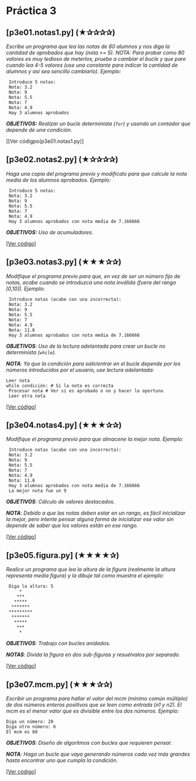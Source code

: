 # Práctica 3

## [p3e01.notas1.py] (★✰✰✰✰)  
*Escribe un programa que lea las notas de 80 alumnos y nos diga la cantidad de aprobados que hay (nota >= 5). NOTA: Para probar como 80 valores es muy tedioso de meterlos, pruebe a cambiar el bucle y que pare cuando lea 4-5 valores (use una constante para indicar la cantidad de alumnos y así sea sencillo cambiarlo). Ejemplo:*

```
 Introduce 5 notas: 
 Nota: 3.2  
 Nota: 9  
 Nota: 5.5  
 Nota: 7  
 Nota: 4.9 
 Hay 3 alumnos aprobados 
```

*__OBJETIVOS:__ Realizar un bucle determinista (`for`) y usando un contador que depende de una condición.*

[[Ver códigpo(p3e01.notas1.py)]
 
## [p3e02.notas2.py] (★✰✰✰✰) 
*Haga una copia del programa previo y modifícalo para que calcule la nota media de los alumnos aprobados.  Ejemplo:*
 
```
 Introduce 5 notas: 
 Nota: 3.2  
 Nota: 9  
 Nota: 5.5  
 Nota: 7  
 Nota: 4.9 
 Hay 3 alumnos aprobados con nota media de 7.166666 
```

*__OBJETIVOS:__ Uso de acumuladores.*
 
[[Ver código](p3e02.notas2.py)]

## [p3e03.notas3.py] (★★★✰✰) 
*Modifique el programa previo para que, en vez de ser un número fijo de notas, acabe cuando se introduzca una nota inválida (fuera del rango \[0,10\]). Ejemplo:*

```
 Introduce notas (acabe con una incorrecta): 
 Nota: 3.2 
 Nota: 9  
 Nota: 5.5  
 Nota: 7  
 Nota: 4.9  
 Nota: 11.6 
 Hay 3 alumnos aprobados con nota media de 7.166666 
```
 
*__OBJETIVOS__: Uso de la lectura adelantada para crear un bucle no determinista (`while`).*
 
*__NOTA__: Ya que la condición para salir/entrar en el bucle depende por los números introducidos por el usuario, use lectura adelantada:*

```
Leer nota 
while condición: # Si la nota es correcta 
 Procesar nota # Ver si es aprobado o no y hacer lo oportuno  
 Leer otra nota 
```

[[Ver código](p3e03.notas3.py)]

## [p3e04.notas4.py] (★★★✰✰) 
*Modifique el programa previo para que almacene la mejor nota. Ejemplo:*
 
```
 Introduce notas (acabe con una incorrecta): 
 Nota: 3.2 
 Nota: 9  
 Nota: 5.5  
 Nota: 7  
 Nota: 4.9  
 Nota: 11.6 
 Hay 3 alumnos aprobados con nota media de 7.166666 
 La mejor nota fue un 9 
```
 
*__OBJETIVOS__: Cálculo de valores destacados.*

*__NOTA__: Debido a que las notas deben estar en un rango, es fácil inicializar la mejor, pero intente pensar alguna forma de inicializar ese valor sin depende de saber que los valores están en ese rango.*

[[Ver código](p3e04.notas4.py)]

## [p3e05.figura.py] (★★★★✰) 
*Realice un programa que lea la altura de la figura (realmente la altura representa media figura) y la dibuje tal como muestra el ejemplo:*
```
 Diga la altura: 5 
     * 
    *** 
   ***** 
  ******* 
 ********* 
  ******* 
   ***** 
    *** 
     *  
```

*__OBJETIVOS__: Trabajo con bucles anidados.*
 
*__NOTAS__: Divida la figura en dos sub-figuras y resuélvalos por separado.*

[[Ver código](p3e05.figura.py)]


## [p3e07.mcm.py]  (★★★✰✰)  
*Escribir  un  programa  para  hallar  el  valor  del  mcm  (mínimo  común  múltiplo)  de  dos números enteros positivos que se leen como entrada (n1 y n2). El mcm es el menor valor que es divisible entre los dos números. Ejemplo:* 
 
```
Diga un número: 20  
Diga otro número: 6 
El mcm es 60 
```
 
*__OBJETIVOS__: Diseño de algoritmos con bucles que requieren pensar.*
 
*__NOTA__:  Haga  un  bucle  que  vaya  generando  números  cada  vez  más  grandes  hasta  encontrar  uno  que  cumpla  la condición.*

[[Ver código](p3e06.mcm.py)]
